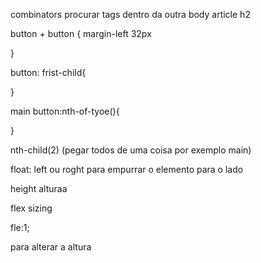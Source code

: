 combinators
procurar tags dentro da outra
body article h2 


button + button {
    margin-left 32px

}

button: frist-child{
    
}

main button:nth-of-tyoe(){

}

nth-child(2) (pegar todos de uma coisa por exemplo main)

float: left ou roght para empurrar o elemento para o lado


height alturaa

flex sizing

fle:1;

para alterar a altura
